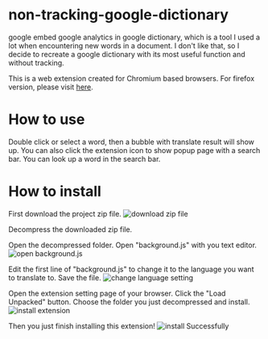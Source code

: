 # non-tracking-google-dictionary
google embed google analytics in google dictionary, which is a tool I used a lot when encountering new words in a document. I don't like that, so I decide to recreate a google dictionary with its most useful function and without tracking.

This is a web extension created for Chromium based browsers.
For firefox version, please visit [here](https://github.com/Kishibe3/non-tracking-google-dictionary-firefox).

# How to use
Double click or select a word, then a bubble with translate result will show up. You can also click the extension icon to show popup page with a search bar. You can look up a word in the search bar.

# How to install
First download the project zip file.
![download zip file](https://i.imgur.com/h9kXP3g.png)

Decompress the downloaded zip file.

Open the decompressed folder. Open "background.js" with you text editor.
![open background.js](https://i.imgur.com/4VdcpQs.png)

Edit the first line of "background.js" to change it to the language you want to translate to. Save the file.
![change language setting](https://i.imgur.com/zMTap8z.png)

Open the extension setting page of your browser. Click the "Load Unpacked" button. Choose the folder you just decompressed and install.
![install extension](https://i.imgur.com/m7e5PGn.png)

Then you just finish installing this extension!
![install Successfully](https://i.imgur.com/SJAvCp2.png)
